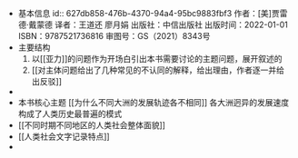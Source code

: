 - 基本信息
  id:: 627db858-476b-4370-94a4-95bc9883fbf3
  作者：[美]贾雷德·戴蒙德
  译者：王道还 廖月娟
  出版社：中信出版社
  出版时间：2022-01-01
  ISBN：9787521736816
  审图号：GS（2021）8343号
- 主要结构
  1. 以[[亚力]]的问题作为开场白引出本书需要讨论的主题问题，展开叙述的
  2. [[对主体问题给出了几种常见的不认同的解释，给出理由，作者逐一并给出反驳]]
-
- 本书核心主题
  [[为什么不同大洲的发展轨迹各不相同]]
  各大洲迥异的发展速度构成了人类历史最普遍的模式
- [[不同时期不同地区的人类社会整体面貌]]
- [[人类社会文字记录特点]]
-